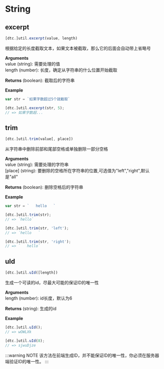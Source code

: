 # String

## excerpt

```js
[dtc.]util.excerpt(value, length)
```

根据给定的长度截取文本，如果文本被截取，那么它的后面会自动带上省略号

**Arguments**  
value (string): 需要处理的值  
length (number): 长度，确定从字符串的什么位置开始截取

**Returns**
(boolean): 截取后的字符串

**Example**
```js
var str = `如果字数超过5个就截取`

[dtc.]util.excerpt(str, 5);
// => 如果字数超...
```

## trim

```js
[dtc.]util.trim(value[, place])
```

从字符串中删除前部和尾部空格或单独删除一部分空格

**Arguments**  
value (string): 需要处理的字符串  
[place] (string): 要删除的空格所在字符串的位置,可选值为"left","right",默认是"all"

**Returns**
(boolean): 删除空格后的字符串

**Example**
```js
var str = `   hello   `

[dtc.]util.trim(str);
// => `hello`

[dtc.]util.trim(str, 'left');
// => `hello   `

[dtc.]util.trim(str, 'right');
// => `   hello`
```

## uId

```js
[dtc.]util.uId([length])
```

生成一个可读的id，尽最大可能的保证ID的唯一性

**Arguments**  
length (number): id长度，默认为6

**Returns**
(string): 生成的id

**Example**
```js
[dtc.]util.uId();
// => wOWLXk

[dtc.]util.uId(8);
// => sjwuDjze
```

:::warning NOTE
该方法在前端生成ID，并不能保证ID的唯一性，你必须在服务器端验证ID的唯一性。
:::